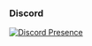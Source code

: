 ### Discord
[![Discord Presence](https://visualizer.eggsy.xyz/1175725280237731895)](https://discord.com/users/1175725280237731895)
